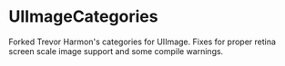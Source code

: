 UIImageCategories
=================

Forked Trevor Harmon's categories for UIImage. Fixes for proper retina screen scale image support and some compile warnings.